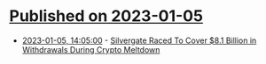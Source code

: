 # [Published on 2023-01-05](index.md)

* [2023-01-05, 14:05:00](https://slashdot.org/story/23/01/05/145214/silvergate-raced-to-cover-81-billion-in-withdrawals-during-crypto-meltdown?utm_source=rss1.0mainlinkanon&utm_medium=feed) - [Silvergate Raced To Cover $8.1 Billion in Withdrawals During Crypto Meltdown](https://slashdot.org/story/23/01/05/145214/silvergate-raced-to-cover-81-billion-in-withdrawals-during-crypto-meltdown?utm_source=rss1.0mainlinkanon&utm_medium=feed)
